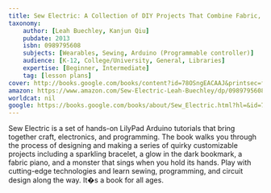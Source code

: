 ```yaml
---
title: Sew Electric: A Collection of DIY Projects That Combine Fabric, Electronics, and Sewing
taxonomy:
	author: [Leah Buechley, Kanjun Qiu]
	pubdate: 2013
	isbn: 0989795608
	subjects: [Wearables, Sewing, Arduino (Programmable controller)]
	audience: [K-12, College/University, General, Libraries]
	expertise: [Beginner, Intermediate]
	tag: [lesson plans]
cover: http://books.google.com/books/content?id=78OSngEACAAJ&printsec=frontcover&img=1&zoom=1&source=gbs_api
amazon: https://www.amazon.com/Sew-Electric-Leah-Buechley/dp/0989795608
worldcat: nil
google: https://books.google.com/books/about/Sew_Electric.html?hl=&id=78OSngEACAAJ
---
```

Sew Electric is a set of hands-on LilyPad Arduino tutorials that bring together craft, electronics, and programming. The book walks you through the process of designing and making a series of quirky customizable projects including a sparkling bracelet, a glow in the dark bookmark, a fabric piano, and a monster that sings when you hold its hands. Play with cutting-edge technologies and learn sewing, programming, and circuit design along the way. It�s a book for all ages.